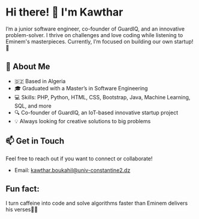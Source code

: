 # Hi there! 👋 I'm Kawthar

I’m a junior software engineer, co-founder of GuardIQ, and an innovative problem-solver. I thrive on challenges and love coding while listening to Eminem's masterpieces. Currently, I’m focused on building our own startup! 🚀

## 🌱 About Me
- 🇩🇿 Based in Algeria
- 🎓 Graduated with a Master’s in Software Engineering
- 💻 Skills: PHP, Python, HTML, CSS, Bootstrap, Java, Machine Learning, SQL, and more
- 🔍 Co-founder of GuardIQ, an IoT-based innovative startup project
- 💡 Always looking for creative solutions to big problems

## 📫 Get in Touch
Feel free to reach out if you want to connect or collaborate!
- Email: [kawthar.boukahil@univ-constantine2.dz](mailto:kawthar.boukahil@univ-constantine2.dz)
  
## Fun fact:
I turn caffeine into code and solve algorithms faster than Eminem delivers his verses🤞🤓
